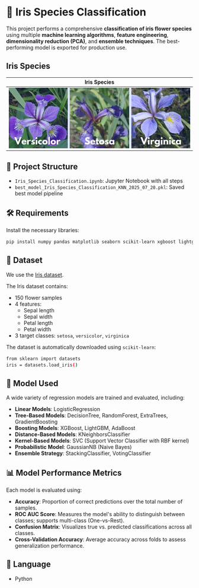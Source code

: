 # 🌸 Iris Species Classification

This project performs a comprehensive **classification of iris flower species** using multiple **machine learning algorithms**, **feature engineering**, **dimensionality reduction (PCA)**, and **ensemble techniques**. The best-performing model is exported for production use.

## Iris Species

| Iris Species                      |
| --------------------------------- |
| ![Iris Species](iris.jpg)         |


## 📁 Project Structure

- `Iris_Species_Classification.ipynb`: Jupyter Notebook with all steps
- `best_model_Iris_Species_Classification_KNN_2025_07_20.pkl`: Saved best model pipeline


## 🛠️ Requirements

Install the necessary libraries:

```bash
pip install numpy pandas matplotlib seaborn scikit-learn xgboost lightgbm
```


## 📂 Dataset

We use the [Iris dataset](https://scikit-learn.org/1.4/auto_examples/datasets/plot_iris_dataset.html).

The Iris dataset contains:
- 150 flower samples
- 4 features:
    - Sepal length
    - Sepal width
    - Petal length
    - Petal width
- 3 target classes: `setosa`, `versicolor`, `virginica`

The dataset is automatically downloaded using `scikit-learn`:
```bash
from sklearn import datasets
iris = datasets.load_iris()
```


## 🧠 Model Used

A wide variety of regression models are trained and evaluated, including:
- **Linear Models**: LogisticRegression
- **Tree-Based Models**: DecisionTree, RandomForest, ExtraTrees, GradientBoosting
- **Boosting Models**: XGBoost, LightGBM, AdaBoost
- **Distance-Based Models**: KNeighborsClassifier
- **Kernel-Based Models**: SVC (Support Vector Classifier with RBF kernel)
- **Probabilistic Model**: GaussianNB (Naive Bayes)
- **Ensemble Strategy**: StackingClassifier, VotingClassifier


## 📊 Model Performance Metrics

Each model is evaluated using:
- **Accuracy**: Proportion of correct predictions over the total number of samples.
- **ROC AUC Score**: Measures the model's ability to distinguish between classes; supports multi-class (One-vs-Rest).
- **Confusion Matrix**: Visualizes true vs. predicted classifications across all classes.
- **Cross-Validation Accuracy**: Average accuracy across folds to assess generalization performance.


## 📘 Language

- Python